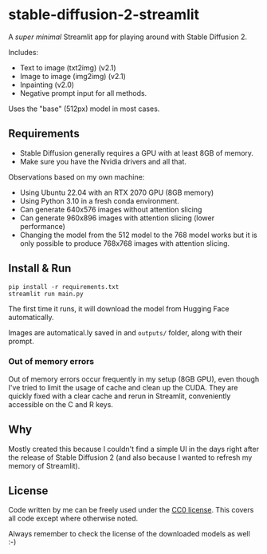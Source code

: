 # stable-diffusion-2-streamlit

A *super minimal* Streamlit app for playing around with Stable Diffusion 2.

Includes:
- Text to image (txt2img) (v2.1)
- Image to image (img2img) (v2.1)
- Inpainting (v2.0)
- Negative prompt input for all methods.

Uses the "base" (512px) model in most cases.

## Requirements

- Stable Diffusion generally requires a GPU with at least 8GB of memory.
- Make sure you have the Nvidia drivers and all that.

Observations based on my own machine:
- Using Ubuntu 22.04 with an RTX 2070 GPU (8GB memory)
- Using Python 3.10 in a fresh conda environment.
- Can generate 640x576 images without attention slicing
- Can generate 960x896 images with attention slicing (lower performance)
- Changing the model from the 512 model to the 768 model works but it is only possible to produce 768x768 images with attention slicing.

## Install & Run

```
pip install -r requirements.txt
streamlit run main.py
```

The first time it runs, it will download the model from Hugging Face automatically.

Images are automatical.ly saved in and `outputs/` folder, along with their prompt.

### Out of memory errors

Out of memory errors occur frequently in my setup (8GB GPU), even though I've tried to limit the usage of cache and clean up the CUDA. They are quickly fixed with a clear cache and rerun in Streamlit, conveniently accessible on the C and R keys.

## Why

Mostly created this because I couldn't find a simple UI in the days right after the release of Stable Diffusion 2 (and also because I wanted to refresh my memory of Streamlit).

## License

Code written by me can be freely used under the [CC0 license](/LICENSE). This covers all code except where otherwise noted.

Always remember to check the license of the downloaded models as well :-)
